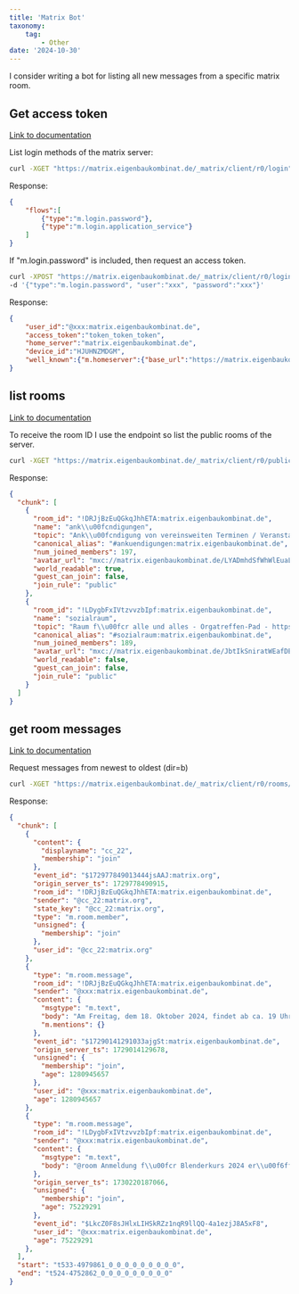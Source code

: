 ```yaml
---
title: 'Matrix Bot'
taxonomy:
    tag:
        - Other
date: '2024-10-30'
---
```


I consider writing a bot for listing all new messages from a specific matrix room.

## Get access token

[Link to documentation](https://matrix.org/docs/older/client-server-api/)

List login methods of the matrix server:

```bash
curl -XGET "https://matrix.eigenbaukombinat.de/_matrix/client/r0/login"
```

Response: 

```json
{
    "flows":[
        {"type":"m.login.password"},
        {"type":"m.login.application_service"}
    ]
}
```

If "m.login.password" is included, then request an access token.

```bash
curl -XPOST "https://matrix.eigenbaukombinat.de/_matrix/client/r0/login" \
-d '{"type":"m.login.password", "user":"xxx", "password":"xxx"}'
```

Response: 

```json
{
    "user_id":"@xxx:matrix.eigenbaukombinat.de",
    "access_token":"token_token_token",
    "home_server":"matrix.eigenbaukombinat.de",
    "device_id":"HJUHNZMDGM",
    "well_known":{"m.homeserver":{"base_url":"https://matrix.eigenbaukombinat.de/"}}
}
```

## list rooms

[Link to documentation](https://spec.matrix.org/legacy/client_server/r0.2.0.html#get-matrix-client-r0-publicrooms)

To receive the room ID I use the endpoint so list the public rooms of the server.

```bash
curl -XGET "https://matrix.eigenbaukombinat.de/_matrix/client/r0/publicRooms?access_token=token_token_token"
```

Response: 

```json
{
  "chunk": [
    {
      "room_id": "!DRJjBzEuQGkqJhhETA:matrix.eigenbaukombinat.de",
      "name": "ank\\u00fcndigungen",
      "topic": "Ank\\u00fcndigung von vereinsweiten Terminen / Veranstaltungen / Arbeitseins\\u00e4tzen und -treffen und sonstigen wichtigen bereichs\\u00fcbergreifenden Informationen.",
      "canonical_alias": "#ankuendigungen:matrix.eigenbaukombinat.de",
      "num_joined_members": 197,
      "avatar_url": "mxc://matrix.eigenbaukombinat.de/LYADmhdSfWhWlEuaLupJAJWK",
      "world_readable": true,
      "guest_can_join": false,
      "join_rule": "public"
    },
    {
      "room_id": "!LDygbFxIVtzvvzbIpf:matrix.eigenbaukombinat.de",
      "name": "sozialraum",
      "topic": "Raum f\\u00fcr alle und alles - Orgatreffen-Pad - https://pads.eigenbaukombinat.de/EBK-Orgatreffen ",
      "canonical_alias": "#sozialraum:matrix.eigenbaukombinat.de",
      "num_joined_members": 189,
      "avatar_url": "mxc://matrix.eigenbaukombinat.de/JbtIkSniratWEafDEzhILhTG",
      "world_readable": false,
      "guest_can_join": false,
      "join_rule": "public"
    }
  ]
}
```

## get room messages

[Link to documentation](https://spec.matrix.org/legacy/client_server/r0.2.0.html#get-matrix-client-r0-rooms-roomid-messages)

Request messages from newest to oldest (dir=b)

```bash
curl -XGET "https://matrix.eigenbaukombinat.de/_matrix/client/r0/rooms/%21DRJjBzEuQGkqJhhETA%3Amatrix.eigenbaukombinat.de/messages?dir=b&access_token=token_token_token"
```

Response: 

```json
{
  "chunk": [
    {
      "content": {
        "displayname": "cc_22",
        "membership": "join"
      },
      "event_id": "$172977849013444jsAAJ:matrix.org",
      "origin_server_ts": 1729778490915,
      "room_id": "!DRJjBzEuQGkqJhhETA:matrix.eigenbaukombinat.de",
      "sender": "@cc_22:matrix.org",
      "state_key": "@cc_22:matrix.org",
      "type": "m.room.member",
      "unsigned": {
        "membership": "join"
      },
      "user_id": "@cc_22:matrix.org"
    },
    {
      "type": "m.room.message",
      "room_id": "!DRJjBzEuQGkqJhhETA:matrix.eigenbaukombinat.de",
      "sender": "@xxx:matrix.eigenbaukombinat.de",
      "content": {
        "msgtype": "m.text",
        "body": "Am Freitag, dem 18. Oktober 2024, findet ab ca. 19 Uhr der n\\u00e4chste Koch- und Kennenlernabend statt. Wir werden wieder gemeinsam kochen,, und wie traditionell im Oktober, machen wir irgendwas mit K\\u00fcrbis. Wenn ihr teilnehmen, etwas mitbringen oder Rezeptideen einbringen wollt, dann tragt Euch bitte bis Donnerstag im Pad ein: https://pads.eigenbaukombinat.de/SoPv9f96S_SD-0v0Lg62Kw?both#",
        "m.mentions": {}
      },
      "event_id": "$17290141291033ajgSt:matrix.eigenbaukombinat.de",
      "origin_server_ts": 1729014129678,
      "unsigned": {
        "membership": "join",
        "age": 1280945657
      },
      "user_id": "@xxx:matrix.eigenbaukombinat.de",
      "age": 1280945657
    },
    {
      "type": "m.room.message",
      "room_id": "!LDygbFxIVtzvvzbIpf:matrix.eigenbaukombinat.de",
      "sender": "@xxx:matrix.eigenbaukombinat.de",
      "content": {
        "msgtype": "m.text",
        "body": "@room Anmeldung f\\u00fcr Blenderkurs 2024 er\\u00f6ffnet:\nhttps://eigenbaukombinat.de/kurs-blender-2024/"
      },
      "origin_server_ts": 1730220187066,
      "unsigned": {
        "membership": "join",
        "age": 75229291
      },
      "event_id": "$LkcZ0F8sJHlxLIHSkRZz1nqR9llQQ-4a1ezjJ8A5xF8",
      "user_id": "@xxx:matrix.eigenbaukombinat.de",
      "age": 75229291
    },
  ],
  "start": "t533-4979861_0_0_0_0_0_0_0_0_0",
  "end": "t524-4752862_0_0_0_0_0_0_0_0_0"
}
```